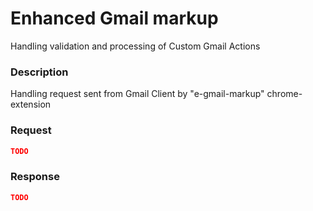 # Enhanced Gmail markup

Handling validation and processing of Custom Gmail Actions

### Description
Handling request sent from Gmail Client by "e-gmail-markup" chrome-extension

### Request 

```json
TODO
```

### Response

```json
TODO
```
